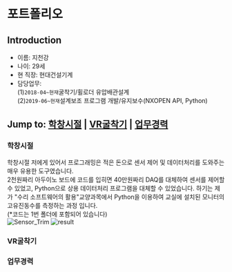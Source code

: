 # 포트폴리오

## Introduction
- 이름: 지천강
- 나이: 29세
- 현 직장: 현대건설기계
- 담당업무: <br/>(1)`2018-04~현재`굴착기/휠로더 유압배관설계 <br/>(2)`2019-06~현재`설계보조 프로그램 개발/유지보수(NXOPEN API, Python)

**Jump to:** [학창시절](#학창시절) | [VR굴착기](#VR굴착기) | [업무경력](#업무경력)
--- 
### 학창시절
학창시절 저에게 있어서 프로그래밍은 적은 돈으로 센서 제어 및 데이터처리를 도와주는 매우 유용한 도구였습니다. <br/>2천원짜리 아두이노 보드에 코드를 입히면 40만원짜리 DAQ를 대체하여 센서를 제어할 수 있었고, Python으로 상용 데이터처리 프로그램을 대체할 수 있었습니다. 하기는 제가 "수리 소프트웨어의 활용"교양과목에서 Python을 이용하여 교실에 설치된 모니터의 고유진동수를 측정하는 과정 입니다. <br/>
(*코드는 1번 폴더에 포함되어 있습니다)<br/>
![Sensor_Trim](https://user-images.githubusercontent.com/80578000/111077215-0e058080-8533-11eb-8d01-056318b778d8.gif)
![result](https://user-images.githubusercontent.com/80578000/111077220-11990780-8533-11eb-9905-cb3c7b7d07b6.PNG)

### VR굴착기

### 업무경력
